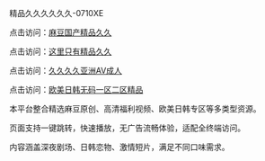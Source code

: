 精品久久久久久久-0710XE

点击访问：<a href="https://heiliaowzu4ur.pages.dev">麻豆国产精品久久</a>

点击访问：<a href="https://heiliaozj3tjd.pages.dev">这里只有精品久久</a>

点击访问：<a href="https://heiliaoe8ajia.pages.dev">久久久久亚洲AV成人</a>

点击访问：<a href="https://heiliaoxqkkct.pages.dev">欧美日韩无码一区二区精品</a>

本平台整合精选麻豆原创、高清福利视频、欧美日韩专区等多类型资源。

页面支持一键跳转，快速播放，无广告流畅体验，适配全终端访问。

内容涵盖深夜剧场、日韩恋物、激情短片，满足不同口味需求。

<span style="display:none;">[Canonical link](https://github.com/yhn20250710/yhn20250710 )</span>
